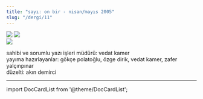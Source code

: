 ```yaml
---
title: "sayı: on bir - nisan/mayıs 2005"
slug: "/dergi/11"
---
```


![](/img/11_kapak.jpg)
![](/img/11_bogaz.jpg)  
![](/img/11_adam.jpg)


sahibi ve sorumlu yazı işleri müdürü: vedat kamer  
yayıma hazırlayanlar: gökçe polatoğlu, özge dirik, vedat kamer, zafer yalçınpınar  
düzelti: akın demirci  

---
import DocCardList from '@theme/DocCardList';

<DocCardList />
